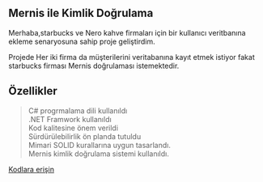 ## Mernis ile Kimlik Doğrulama  
Merhaba,starbucks ve Nero kahve firmaları için bir kullanıcı veritbanına ekleme senaryosuna sahip proje geliştirdim. 

Projede Her iki firma da  müşterilerini veritabanına kayıt etmek istiyor fakat starbucks firması  Mernis doğrulaması istemektedir.

## Özellikler
> C# progrmalama dili kullanıldı <br />
> .NET Framwork kullanıldı<br />
> Kod kalitesine önem verildi<br />
> Sürdürülebilirlik ön planda tutuldu<br />
> Mimari SOLID kurallarına uygun tasarlandı. <br />
> Mernis kimlik doğrulama sistemi kullanıldı. <br />

<a href="https://github.com/resulkarakooc/MernisKimlikDogrulama/tree/master/StarbucksNeroCustomerDataSve">Kodlara erişin<a/>

